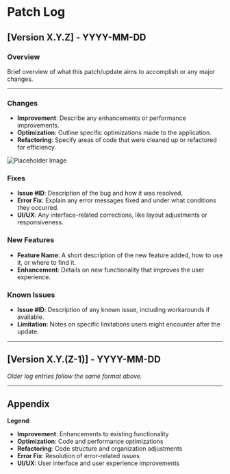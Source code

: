 # Patch Log

## [Version X.Y.Z] - YYYY-MM-DD
### Overview
Brief overview of what this patch/update aims to accomplish or any major changes.

---

### Changes
- **Improvement**: Describe any enhancements or performance improvements.
- **Optimization**: Outline specific optimizations made to the application.
- **Refactoring**: Specify areas of code that were cleaned up or refactored for efficiency.
  
![Placeholder Image](https://via.placeholder.com/150 "Patch Overview")

### Fixes
- **Issue #ID**: Description of the bug and how it was resolved.
- **Error Fix**: Explain any error messages fixed and under what conditions they occurred.
- **UI/UX**: Any interface-related corrections, like layout adjustments or responsiveness.

### New Features
- **Feature Name**: A short description of the new feature added, how to use it, or where to find it.
- **Enhancement**: Details on new functionality that improves the user experience.

### Known Issues
- **Issue #ID**: Description of any known issue, including workarounds if available.
- **Limitation**: Notes on specific limitations users might encounter after the update.

---

## [Version X.Y.(Z-1)] - YYYY-MM-DD
*Older log entries follow the same format above.*

---

## Appendix
**Legend**:  
- **Improvement**: Enhancements to existing functionality  
- **Optimization**: Code and performance optimizations  
- **Refactoring**: Code structure and organization adjustments  
- **Error Fix**: Resolution of error-related issues  
- **UI/UX**: User interface and user experience improvements  
